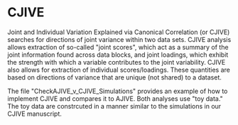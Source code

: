 # CJIVE

Joint and Individual Variation Explained via Canonical Correlation (or CJIVE) searches for directions of joint variance within two data sets. CJIVE analysis allows extraction of so-called "joint scores", which act as a summary of the joint information found across data blocks, and joint loadings, which exhibit the strength with which a variable contributes to the joint variability. CJIVE also allows for extraction of individual scores/loadings. These quantities are based on directions of variance that are unique (not shared) to a dataset. 

The file "CheckAJIVE_v_CJIVE_Simulations" provides an example of how to implement CJIVE and compares it to AJIVE. Both analyses use "toy data." The toy data are constrcuted in a manner similar to the simulations in our CJIVE manuscript. 
